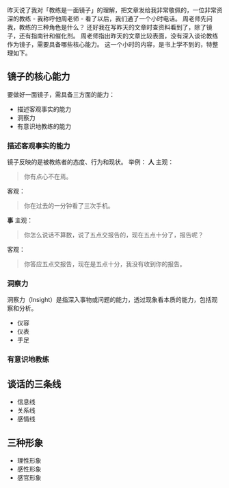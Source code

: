 昨天说了我对「教练是一面镜子」的理解，把文章发给我非常敬佩的，一位非常资深的教练 - 我称呼他周老师 - 看了以后，我们通了一个小时电话。
周老师先问我，教练的三种角色是什么？
还好我在写昨天的文章时查资料看到了，除了镜子，还有指南针和催化剂。
周老师指出昨天的文章比较表面，没有深入谈论教练作为镜子，需要具备哪些核心能力。
这一个小时的内容，是书上学不到的，特整理如下。

## 镜子的核心能力
要做好一面镜子，需具备三方面的能力：
* 描述客观事实的能力
* 洞察力
* 有意识地教练的能力

### 描述客观事实的能力
镜子反映的是被教练者的态度、行为和现状。
举例：
**人**
主观：
>你有点心不在焉。

客观：
>你在过去的一分钟看了三次手机。

**事**
主观：
>你怎么说话不算数，说了五点交报告的，现在五点十分了，报告呢？

客观：
>你答应五点交报告，现在是五点十分，我没有收到你的报告。

### 洞察力
洞察力（Insight）是指深入事物或问题的能力，透过现象看本质的能力，包括观察和分析。
* 仪容
* 仪表
* 手足

### 有意识地教练

## 谈话的三条线
* 信息线
* 关系线
* 感情线

## 三种形象
* 理性形象
* 感性形象
* 感官形象